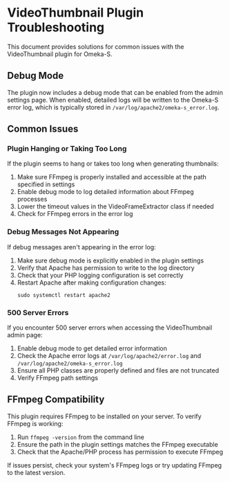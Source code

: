 # VideoThumbnail Plugin Troubleshooting

This document provides solutions for common issues with the VideoThumbnail plugin for Omeka-S.

## Debug Mode

The plugin now includes a debug mode that can be enabled from the admin settings page. When enabled, detailed logs will be written to the Omeka-S error log, which is typically stored in `/var/log/apache2/omeka-s_error.log`.

## Common Issues

### Plugin Hanging or Taking Too Long

If the plugin seems to hang or takes too long when generating thumbnails:

1. Make sure FFmpeg is properly installed and accessible at the path specified in settings
2. Enable debug mode to log detailed information about FFmpeg processes
3. Lower the timeout values in the VideoFrameExtractor class if needed
4. Check for FFmpeg errors in the error log

### Debug Messages Not Appearing

If debug messages aren't appearing in the error log:

1. Make sure debug mode is explicitly enabled in the plugin settings
2. Verify that Apache has permission to write to the log directory
3. Check that your PHP logging configuration is set correctly
4. Restart Apache after making configuration changes:
   ```
   sudo systemctl restart apache2
   ```

### 500 Server Errors

If you encounter 500 server errors when accessing the VideoThumbnail admin page:

1. Enable debug mode to get detailed error information
2. Check the Apache error logs at `/var/log/apache2/error.log` and `/var/log/apache2/omeka-s_error.log`
3. Ensure all PHP classes are properly defined and files are not truncated
4. Verify FFmpeg path settings

## FFmpeg Compatibility

This plugin requires FFmpeg to be installed on your server. To verify FFmpeg is working:

1. Run `ffmpeg -version` from the command line
2. Ensure the path in the plugin settings matches the FFmpeg executable
3. Check that the Apache/PHP process has permission to execute FFmpeg

If issues persist, check your system's FFmpeg logs or try updating FFmpeg to the latest version.